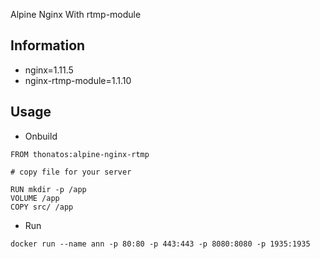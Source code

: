 Alpine Nginx With rtmp-module

## Information

- nginx=1.11.5
- nginx-rtmp-module=1.1.10
	
## Usage

- Onbuild 

```
FROM thonatos:alpine-nginx-rtmp

# copy file for your server

RUN mkdir -p /app
VOLUME /app
COPY src/ /app

```

- Run

```
docker run --name ann -p 80:80 -p 443:443 -p 8080:8080 -p 1935:1935
```